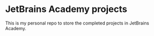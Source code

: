 # JetBrains Academy projects

This is my personal repo to store the completed projects in JetBrains Academy.
